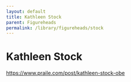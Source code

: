 ```yaml
---
layout: default
title: Kathleen Stock
parent: Figureheads
permalink: /library/figureheads/stock
---
```


# Kathleen Stock

<https://www.praile.com/post/kathleen-stock-obe>
